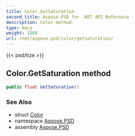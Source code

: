 ```yaml
---
title: Color.GetSaturation
second_title: Aspose.PSD for .NET API Reference
description: Color method. 
type: docs
weight: 1580
url: /net/aspose.psd/color/getsaturation/
---
```

{{< psd/tize >}}
## Color.GetSaturation method

```csharp
public float GetSaturation()
```

### See Also

* struct [Color](../)
* namespace [Aspose.PSD](../../color/)
* assembly [Aspose.PSD](../../../)


